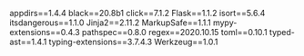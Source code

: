 appdirs==1.4.4
black==20.8b1
click==7.1.2
Flask==1.1.2
isort==5.6.4
itsdangerous==1.1.0
Jinja2==2.11.2
MarkupSafe==1.1.1
mypy-extensions==0.4.3
pathspec==0.8.0
regex==2020.10.15
toml==0.10.1
typed-ast==1.4.1
typing-extensions==3.7.4.3
Werkzeug==1.0.1
